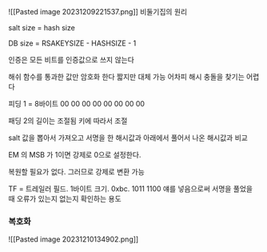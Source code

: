 ![[Pasted image 20231209221537.png]]
비둘기집의 원리

salt size = hash size

DB size = RSAKEYSIZE - HASHSIZE - 1

인증은 모든 비트를 인증값으로 쓰지 않는다

해쉬 함수를 통과한 값만 암호화 한다
짧지만 대체 가능
어차피 해시 충돌을 찾기는 어렵다

피딩 1 = 8바이트 00 00 00 00 00 00 00 00

패딩 2의 길이는 조절됨
키에 따라서 조절


salt 값을 뽑아서 가져오고 서명을 한 해시값과 아래에서 풀어서 나온 해시값과 비교

EM 의 MSB 가 1이면 강제로 0으로 설정한다.

복원할 필요가 없다. 그러므로 강제로 변환 가능

TF  = 트레일러 필드. 1바이트 크기. 0xbc. 1011 1100
얘를 넣음으로써 서명을 풀었을 때 오류가 있는지 없는지 확인하는 용도

### 복호화
![[Pasted image 20231210134902.png]]